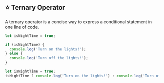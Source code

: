 ## ⭐ Ternary Operator

A ternary operator is a concise way to express a conditional statement in one line of code.


```javascript
let isNightTime = true;

if (isNightTime) {
  console.log('Turn on the lights!');
} else {
  console.log('Turn off the lights!');
}
```


```javascript
let isNightTime = true;
isNightTime ? console.log('Turn on the lights!') : console.log('Turn off the lights!');
```
